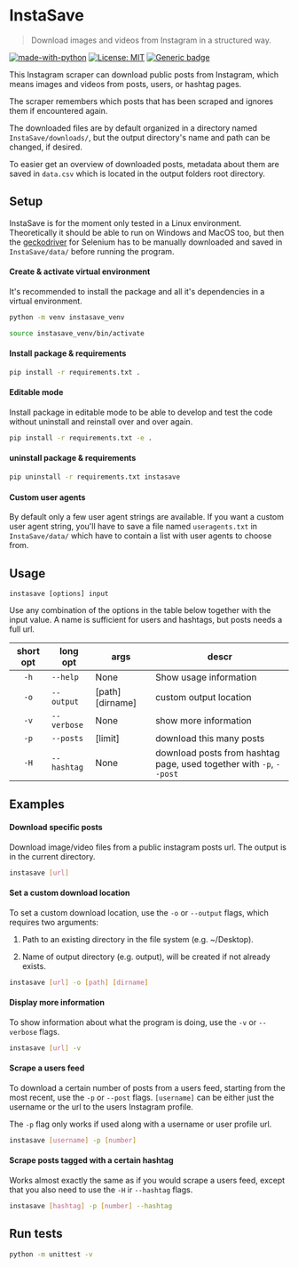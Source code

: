 # InstaSave

> Download images and videos from Instagram in a structured way.

[![made-with-python](https://img.shields.io/badge/Made%20with-Python_3.7.4-green.svg)](https://www.python.org/)
[![License: MIT](https://img.shields.io/badge/License-MIT-blue.svg)](https://opensource.org/licenses/MIT)
[![Generic badge](https://img.shields.io/badge/code_style-black-black.svg)](https://github.com/psf/black)

This Instagram scraper can download public posts from Instagram, which means images and videos from posts, users, or hashtag pages.

The scraper remembers which posts that has been scraped and ignores them if encountered again.

The downloaded files are by default organized in a directory named `InstaSave/downloads/`, but the output directory's name and path can be changed, if desired.

To easier get an overview of downloaded posts, metadata about them are saved in `data.csv` which is located in the output folders root directory.

## Setup

InstaSave is for the moment only tested in a Linux environment. Theoretically it should be able to run on Windows and MacOS too, but then the [geckodriver](https://github.com/mozilla/geckodriver/releases) for Selenium has to be manually downloaded and saved in `InstaSave/data/` before running the program.

#### Create & activate virtual environment

It's recommended to install the package and all it's dependencies in a virtual environment.

```sh
python -m venv instasave_venv
```
```sh
source instasave_venv/bin/activate
```

#### Install package & requirements

```sh
pip install -r requirements.txt .
```

#### Editable mode

Install package in editable mode to be able to develop and test the code without uninstall and reinstall over and over again.

```sh
pip install -r requirements.txt -e .
```

#### uninstall package & requirements

```sh
pip uninstall -r requirements.txt instasave
```

#### Custom user agents

By default only a few user agent strings are available. If you want a custom user agent string, you'll have to save a file named `useragents.txt` in `InstaSave/data/` which have to contain a list with user agents to choose from.


## Usage

`instasave [options] input`

Use any combination of the options in the table below together with the input value. A name is sufficient for users and hashtags, but posts needs a full url.

| short opt |  long opt  |       args       |         descr           |
|:---------:|------------|------------------|-------------------------|
| `-h`      | `--help`   | None             | Show usage information  |
| `-o`      | `--output` | [path] [dirname] | custom output location  |
| `-v`      | `--verbose`| None             | show more information   |
| `-p`      | `--posts`  | [limit]          | download this many posts|
| `-H`      | `--hashtag`| None             | download posts from hashtag page, used together with `-p`, `--post`|


## Examples

#### Download specific posts

Download image/video files from a public instagram posts url. The output is in the current directory.

```sh
instasave [url]
```

#### Set a custom download location

To set a custom download location, use the `-o` or `--output` flags, which requires two arguments:

1. Path to an existing directory in the file system (e.g. ~/Desktop).

2. Name of output directory (e.g. output), will be created if not already exists.

```sh
instasave [url] -o [path] [dirname]
```

#### Display more information

To show information about what the program is doing, use the `-v` or `--verbose` flags.

```sh
instasave [url] -v
```

#### Scrape a users feed

To download a certain number of posts from a users feed, starting from the most recent, use the `-p` or `--post` flags. `[username]` can be either just the username or the url to the users Instagram profile.

The `-p` flag only works if used along with a username or user profile url.

```sh
instasave [username] -p [number]
```

#### Scrape posts tagged with a certain hashtag

Works almost exactly the same as if you would scrape a users feed, except that you also need to use the `-H` ir `--hashtag` flags.

```sh
instasave [hashtag] -p [number] --hashtag
```

## Run tests

```sh
python -m unittest -v
```
